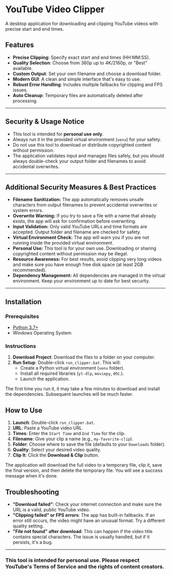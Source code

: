 # YouTube Video Clipper

A desktop application for downloading and clipping YouTube videos with precise start and end times.

## Features

- **Precise Clipping**: Specify exact start and end times (HH:MM:SS).
- **Quality Selection**: Choose from 360p up to 4K/2160p, or "Best" available.
- **Custom Output**: Set your own filename and choose a download folder.
- **Modern GUI**: A clean and simple interface that's easy to use.
- **Robust Error Handling**: Includes multiple fallbacks for clipping and FPS issues.
- **Auto Cleanup**: Temporary files are automatically deleted after processing.

---

## Security & Usage Notice

- This tool is intended for **personal use only**.
- Always run it in the provided virtual environment (`venv`) for your safety.
- Do not use this tool to download or distribute copyrighted content without permission.
- The application validates input and manages files safely, but you should always double-check your output folder and filenames to avoid accidental overwrites.

---

## Additional Security Measures & Best Practices

- **Filename Sanitization:** The app automatically removes unsafe characters from output filenames to prevent accidental overwrites or system errors.
- **Overwrite Warning:** If you try to save a file with a name that already exists, the app will ask for confirmation before overwriting.
- **Input Validation:** Only valid YouTube URLs and time formats are accepted. Output folder and filename are checked for safety.
- **Virtual Environment Check:** The app will warn you if you are not running inside the provided virtual environment.
- **Personal Use:** This tool is for your own use. Downloading or sharing copyrighted content without permission may be illegal.
- **Resource Awareness:** For best results, avoid clipping very long videos and make sure you have enough free disk space (at least 2GB recommended).
- **Dependency Management:** All dependencies are managed in the virtual environment. Keep your environment up to date for best security.

---

## Installation

### Prerequisites

- [Python 3.7+](https://www.python.org/downloads/)
- Windows Operating System

### Instructions

1.  **Download Project**: Download the files to a folder on your computer.
2.  **Run Setup**: Double-click `run_clipper.bat`. This will:
    - Create a Python virtual environment (`venv` folder).
    - Install all required libraries (`yt-dlp`, `moviepy`, etc.).
    - Launch the application.

The first time you run it, it may take a few minutes to download and install the dependencies. Subsequent launches will be much faster.

## How to Use

1.  **Launch**: Double-click `run_clipper.bat`.
2.  **URL**: Paste a YouTube video URL.
3.  **Times**: Enter the `Start Time` and `End Time` for the clip.
4.  **Filename**: Give your clip a name (e.g., `my-favorite-clip`).
5.  **Folder**: Choose where to save the file (defaults to your `Downloads` folder).
6.  **Quality**: Select your desired video quality.
7.  **Clip It**: Click the **Download & Clip** button.

The application will download the full video to a temporary file, clip it, save the final version, and then delete the temporary file. You will see a success message when it's done.

## Troubleshooting

- **"Download failed"**: Check your internet connection and make sure the URL is a valid, public YouTube video.
- **"Clipping failed" or FPS errors**: The app has built-in fallbacks. If an error still occurs, the video might have an unusual format. Try a different quality setting.
- **"File not found" after download**: This can happen if the video title contains special characters. The issue is usually handled, but if it persists, it's a bug.

---


### This tool is intended for personal use. Please respect YouTube's Terms of Service and the rights of content creators.


